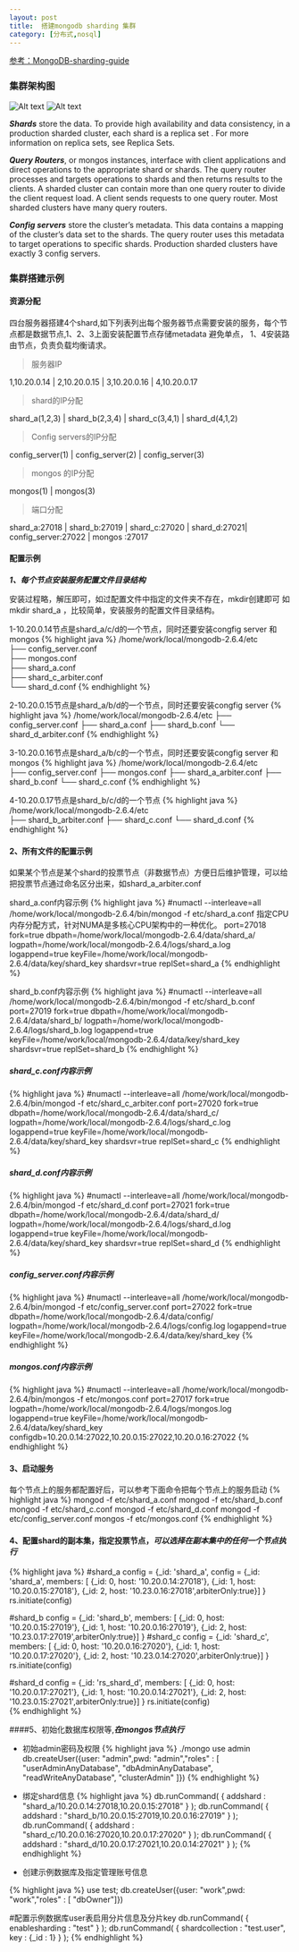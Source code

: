 ```yaml
---
layout: post
title:  搭建mongodb sharding 集群
category: [分布式,nosql]
---
```

[参考：MongoDB-sharding-guide](http://docs.mongodb.org/master/MongoDB-sharding-guide.pdf)

### 集群架构图
![Alt text](/images/mongo1.png)
![Alt text](/images/mongo.png)

***Shards*** store the data. To provide high availability and data consistency, in a production sharded cluster, each shard is
a replica set . For more information on replica sets, see Replica Sets.

***Query Routers***, or mongos instances, interface with client applications and direct operations to the appropriate shard
or shards. The query router processes and targets operations to shards and then returns results to the clients. A sharded
cluster can contain more than one query router to divide the client request load. A client sends requests to one query
router. Most sharded clusters have many query routers.

***Config servers*** store the cluster’s metadata. This data contains a mapping of the cluster’s data set to the shards. The
query router uses this metadata to target operations to specific shards. Production sharded clusters have exactly 3
config servers.

### 集群搭建示例

#### 资源分配

四台服务器搭建4个shard,如下列表列出每个服务器节点需要安装的服务，每个节点都是数据节点,1、2、3上面安装配置节点存储metadata 避免单点，
1、4安装路由节点，负责负载均衡请求。

>服务器IP

1,10.20.0.14 | 2,10.20.0.15 | 3,10.20.0.16 | 4,10.20.0.17

>shard的IP分配

shard_a(1,2,3) | shard_b(2,3,4) | shard_c(3,4,1) | shard_d(4,1,2)

>Config servers的IP分配

config_server(1) | config_server(2) | config_server(3)

>mongos 的IP分配

mongos(1)	|	mongos(3)

>端口分配

shard_a:27018 | shard_b:27019 | shard_c:27020 | shard_d:27021| config_server:27022 | mongos :27017

#### 配置示例

***1、每个节点安装服务配置文件目录结构***

安装过程略，解压即可，如过配置文件中指定的文件夹不存在，mkdir创建即可 如 mkdir shard_a ，比较简单，安装服务的配置文件目录结构。

1-10.20.0.14节点是shard_a/c/d的一个节点，同时还要安装congfig server 和 mongos
{% highlight java %}
/home/work/local/mongodb-2.6.4/etc  
├── config_server.conf  
├── mongos.conf  
├── shard_a.conf  
├── shard_c_arbiter.conf  
└── shard_d.conf 
{% endhighlight %} 

2-10.20.0.15节点是shard_a/b/d的一个节点，同时还要安装congfig server
{% highlight java %}
/home/work/local/mongodb-2.6.4/etc
├── config_server.conf
├── shard_a.conf
├── shard_b.conf
└── shard_d_arbiter.conf
{% endhighlight %} 

3-10.20.0.16节点是shard_a/b/c的一个节点，同时还要安装congfig server 和 mongos
{% highlight java %}
/home/work/local/mongodb-2.6.4/etc  
├── config_server.conf
├── mongos.conf
├── shard_a_arbiter.conf
├── shard_b.conf
└── shard_c.conf
{% endhighlight %} 

4-10.20.0.17节点是shard_b/c/d的一个节点
{% highlight java %}
/home/work/local/mongodb-2.6.4/etc  
├── shard_b_arbiter.conf
├── shard_c.conf
└── shard_d.conf
{% endhighlight %} 



#### 2、所有文件的配置示例
如果某个节点是某个shard的投票节点（非数据节点）方便日后维护管理，可以给把投票节点通过命名区分出来，如shard_a_arbiter.conf

shard_a.conf内容示例
{% highlight java %}
#numactl --interleave=all /home/work/local/mongodb-2.6.4/bin/mongod -f etc/shard_a.conf 指定CPU内存分配方式，针对NUMA是多核心CPU架构中的一种优化。
port=27018
fork=true
dbpath=/home/work/local/mongodb-2.6.4/data/shard_a/
logpath=/home/work/local/mongodb-2.6.4/logs/shard_a.log
logappend=true
keyFile=/home/work/local/mongodb-2.6.4/data/key/shard_key
shardsvr=true
replSet=shard_a
{% endhighlight %} 

shard_b.conf内容示例
{% highlight java %}
#numactl --interleave=all /home/work/local/mongodb-2.6.4/bin/mongod -f etc/shard_b.conf
port=27019
fork=true
dbpath=/home/work/local/mongodb-2.6.4/data/shard_b/
logpath=/home/work/local/mongodb-2.6.4/logs/shard_b.log
logappend=true
keyFile=/home/work/local/mongodb-2.6.4/data/key/shard_key
shardsvr=true
replSet=shard_b
{% endhighlight %} 

##### shard_c.conf内容示例
{% highlight java %}
#numactl --interleave=all /home/work/local/mongodb-2.6.4/bin/mongod -f etc/shard_c_arbiter.conf
port=27020
fork=true
dbpath=/home/work/local/mongodb-2.6.4/data/shard_c/
logpath=/home/work/local/mongodb-2.6.4/logs/shard_c.log
logappend=true
keyFile=/home/work/local/mongodb-2.6.4/data/key/shard_key
shardsvr=true
replSet=shard_c
{% endhighlight %} 

##### shard_d.conf内容示例
{% highlight java %}
#numactl --interleave=all /home/work/local/mongodb-2.6.4/bin/mongod -f etc/shard_d.conf
port=27021
fork=true
dbpath=/home/work/local/mongodb-2.6.4/data/shard_d/
logpath=/home/work/local/mongodb-2.6.4/logs/shard_d.log
logappend=true
keyFile=/home/work/local/mongodb-2.6.4/data/key/shard_key
shardsvr=true
replSet=shard_d
{% endhighlight %} 

##### config_server.conf内容示例
{% highlight java %}
#numactl --interleave=all /home/work/local/mongodb-2.6.4/bin/mongod -f etc/config_server.conf
port=27022
fork=true
dbpath=/home/work/local/mongodb-2.6.4/data/config/
logpath=/home/work/local/mongodb-2.6.4/logs/config.log
logappend=true
keyFile=/home/work/local/mongodb-2.6.4/data/key/shard_key
{% endhighlight %} 

##### mongos.conf内容示例
{% highlight java %}
#numactl --interleave=all /home/work/local/mongodb-2.6.4/bin/mongos -f etc/mongos.conf
port=27017
fork=true
logpath=/home/work/local/mongodb-2.6.4/logs/mongos.log
logappend=true
keyFile=/home/work/local/mongodb-2.6.4/data/key/shard_key
configdb=10.20.0.14:27022,10.20.0.15:27022,10.20.0.16:27022
{% endhighlight %} 


#### 3、启动服务
每个节点上的服务都配置好后，可以参考下面命令把每个节点上的服务启动
{% highlight java %}
mongod -f etc/shard_a.conf
mongod -f etc/shard_b.conf
mongod -f etc/shard_c.conf
mongod -f etc/shard_d.conf
mongod -f etc/config_server.conf
mongos -f etc/mongos.conf
{% endhighlight %}

#### 4、配置shard的副本集，指定投票节点，***可以选择在副本集中的任何一个节点执行***

{% highlight java %}
#shard_a
config = {_id: 'shard_a', 
config = {_id: 'shard_a', members: [
                          {_id: 0, host: '10.20.0.14:27018'},
                          {_id: 1, host: '10.20.0.15:27018'},
                          {_id: 2, host: '10.23.0.16:27018',arbiterOnly:true}]
           }
rs.initiate(config)

#shard_b
config = {_id: 'shard_b', members: [
                          {_id: 0, host: '10.20.0.15:27019'},
                          {_id: 1, host: '10.20.0.16:27019'},
                          {_id: 2, host: '10.23.0.17:27019',arbiterOnly:true}]
           }
#shard_c
config = {_id: 'shard_c', members: [
                          {_id: 0, host: '10.20.0.16:27020'},
                          {_id: 1, host: '10.20.0.17:27020'},
                          {_id: 2, host: '10.23.0.14:27020',arbiterOnly:true}]
           }
rs.initiate(config)

#shard_d
config = {_id: 'rs_shard_d', members: [
                          {_id: 0, host: '10.20.0.17:27021'},
                          {_id: 1, host: '10.20.0.14:27021'},
                          {_id: 2, host: '10.23.0.15:27021',arbiterOnly:true}]
           }
rs.initiate(config)           
{% endhighlight %}

####5、初始化数据库权限等,***在mongos节点执行***

* 初始admin密码及权限
{% highlight java %}
./mongo
use admin
db.createUser({user: "admin",pwd: "admin","roles" : [ "userAdminAnyDatabase", "dbAdminAnyDatabase", "readWriteAnyDatabase", "clusterAdmin" ]})
{% endhighlight %}

* 绑定shard信息
{% highlight java %}
db.runCommand( { addshard : "shard_a/10.20.0.14:27018,10.20.0.15:27018" } );
db.runCommand( { addshard : "shard_b/10.20.0.15:27019,10.20.0.16:27019" } );
db.runCommand( { addshard : "shard_c/10.20.0.16:27020,10.20.0.17:27020" } );
db.runCommand( { addshard : "shard_d/10.20.0.17:27021,10.20.0.14:27021" } );
{% endhighlight %}

* 创建示例数据库及指定管理账号信息

{% highlight java %}
use test;
db.createUser({user: "work",pwd: "work","roles" : [ "dbOwner"]})

#配置示例数据库user表启用分片信息及分片key
db.runCommand( { enablesharding : "test" } );
db.runCommand( { shardcollection : "test.user", key : {_id : 1} } );
{% endhighlight %}


